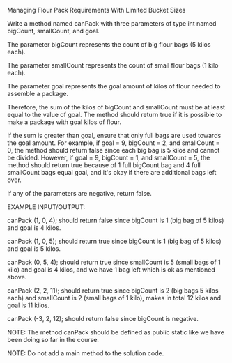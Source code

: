 Managing Flour Pack Requirements With Limited Bucket Sizes

Write a method named canPack with three parameters of type int named bigCount, smallCount, and goal.

The parameter bigCount represents the count of big flour bags (5 kilos each).

The parameter smallCount represents the count of small flour bags (1 kilo each).

The parameter goal represents the goal amount of kilos of flour needed to assemble a package.

Therefore, the sum of the kilos of bigCount and smallCount must be at least equal to the value of goal. The method should return true if it is possible to make a package with goal kilos of flour.

If the sum is greater than goal, ensure that only full bags are used towards the goal amount. For example, if goal = 9, bigCount = 2, and smallCount = 0, the method should return false since each big bag is 5 kilos and cannot be divided. However, if goal = 9, bigCount = 1, and smallCount = 5, the method should return true because of 1 full bigCount bag and 4 full smallCount bags equal goal, and it's okay if there are additional bags left over.

If any of the parameters are negative, return false.



EXAMPLE INPUT/OUTPUT:

canPack (1, 0, 4); should return false since bigCount is 1 (big bag of 5 kilos) and goal is 4 kilos.

canPack (1, 0, 5); should return true since bigCount is 1 (big bag of 5 kilos) and goal is 5 kilos.

canPack (0, 5, 4); should return true since smallCount is 5 (small bags of 1 kilo) and goal is 4 kilos, and we have 1 bag left which is ok as mentioned above.

canPack (2, 2, 11); should return true since bigCount is 2 (big bags 5 kilos each) and smallCount is 2 (small bags of 1 kilo), makes in total 12 kilos and goal is 11 kilos.

canPack (-3, 2, 12); should return false since bigCount is negative.



NOTE: The method canPack should be defined as public static like we have been doing so far in the course.

NOTE: Do not add a main method to the solution code.